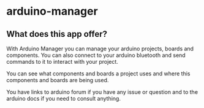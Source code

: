 # arduino-manager

## What does this app offer?
With Arduino Manager you can manage your arduino projects, boards and components.
You can also connect to your arduino bluetooth and send commands to it to interact with your project.

You can see what components and boards a project uses and where this components and boards are being used.

You have links to arduino forum if you have any issue or question and to the arduino docs if you need to consult anything.
